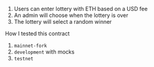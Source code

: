 1. Users can enter lottery with ETH based on a USD fee
2. An admin will choose when the lottery is over
3. The lottery will select a random winner

How I tested this contract

1. `mainnet-fork`
2. `development` with mocks
3. `testnet`
